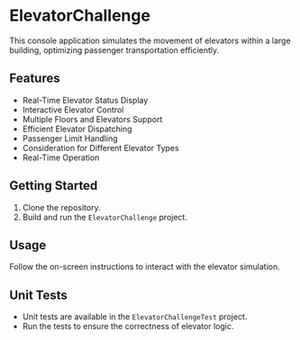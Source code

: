 # ElevatorChallenge

This console application simulates the movement of elevators within a large building, optimizing passenger transportation efficiently.

## Features
- Real-Time Elevator Status Display
- Interactive Elevator Control
- Multiple Floors and Elevators Support
- Efficient Elevator Dispatching
- Passenger Limit Handling
- Consideration for Different Elevator Types
- Real-Time Operation

## Getting Started
1. Clone the repository.
2. Build and run the `ElevatorChallenge` project.

## Usage
Follow the on-screen instructions to interact with the elevator simulation.

## Unit Tests
- Unit tests are available in the `ElevatorChallengeTest` project.
- Run the tests to ensure the correctness of elevator logic.

